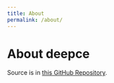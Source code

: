 ```yaml
---
title: About
permalink: /about/
---
```


# About deepce

Source is in [this GitHub Repository](https://github.com/stealthcopter/deepce/).
